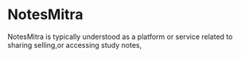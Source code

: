 # NotesMitra
NotesMitra is typically understood as a platform or service related to sharing selling,or accessing study notes,
